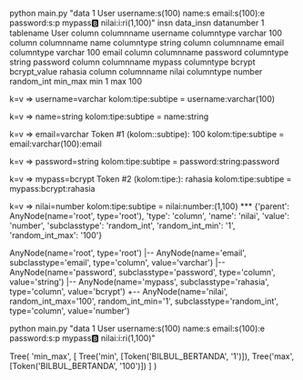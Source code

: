python main.py "data 1 User username:s(100) name:s email:s(100):e password:s:p mypass:b:<rahasia> nilai:i:ri(1,100)"
insn
  data_insn
    datanumber  1
    tablename   User
    column
      columnname        username
      columntype
        varchar 100
    column
      columnname        name
      columntype
        string
    column
      columnname        email
      columntype
        varchar 100
        email
    column
      columnname        password
      columntype
        string
        password
    column
      columnname        mypass
      columntype
        bcrypt
        bcrypt_value    rahasia
    column
      columnname        nilai
      columntype
        number
        random_int
          min_max
            min 1
            max 100


k=v => username=varchar
kolom:tipe:subtipe = username:varchar(100)

k=v => name=string
kolom:tipe:subtipe = name:string

k=v => email=varchar
Token #1 (kolom:<tipe>:subtipe): 100
kolom:tipe:subtipe = email:varchar(100):email

k=v => password=string
kolom:tipe:subtipe = password:string:password

k=v => mypass=bcrypt
Token #2 (kolom:tipe:<subtipe>): rahasia
kolom:tipe:subtipe = mypass:bcrypt:rahasia

k=v => nilai=number
kolom:tipe:subtipe = nilai:number:(1,100)
*** {'parent': AnyNode(name='root', type='root'), 'type': 'column', 'name': 'nilai', 'value': 'number', 'subclasstype': 'random_int', 'random_int_min': '1', 'random_int_max': '100'} 

AnyNode(name='root', type='root')
|-- AnyNode(name='email', subclasstype='email', type='column', value='varchar')
|-- AnyNode(name='password', subclasstype='password', type='column', value='string')
|-- AnyNode(name='mypass', subclasstype='rahasia', type='column', value='bcrypt')
+-- AnyNode(name='nilai', random_int_max='100', random_int_min='1', subclasstype='random_int', type='column', value='number')

python main.py "data 1 User username:s(100) name:s email:s(100):e password:s:p mypass:b:<rahasia> nilai:i:ri(1,100)"


Tree(
  'min_max', 
  [
    Tree('min', [Token('BILBUL_BERTANDA', '1')]), 
    Tree('max', [Token('BILBUL_BERTANDA', '100')])
  ]
)